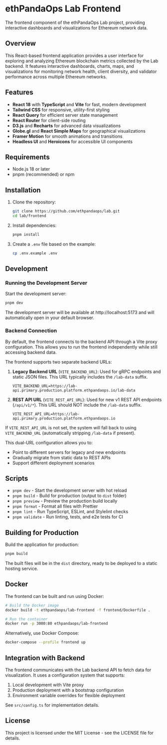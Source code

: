 # ethPandaOps Lab Frontend

The frontend component of the ethPandaOps Lab project, providing interactive dashboards and visualizations for Ethereum network data.

## Overview

This React-based frontend application provides a user interface for exploring and analyzing Ethereum blockchain metrics collected by the Lab backend. It features interactive dashboards, charts, maps, and visualizations for monitoring network health, client diversity, and validator performance across multiple Ethereum networks.

## Features

- **React 18** with **TypeScript** and **Vite** for fast, modern development
- **Tailwind CSS** for responsive, utility-first styling
- **React Query** for efficient server state management
- **React Router** for client-side routing
- **D3.js** and **Recharts** for advanced data visualizations
- **Globe.gl** and **React Simple Maps** for geographical visualizations
- **Framer Motion** for smooth animations and transitions
- **Headless UI** and **Heroicons** for accessible UI components

## Requirements

- Node.js 18 or later
- pnpm (recommended) or npm

## Installation

1. Clone the repository:

   ```bash
   git clone https://github.com/ethpandaops/lab.git
   cd lab/frontend
   ```

2. Install dependencies:

   ```bash
   pnpm install
   ```

3. Create a `.env` file based on the example:
   ```bash
   cp .env.example .env
   ```

## Development

### Running the Development Server

Start the development server:

```bash
pnpm dev
```

The development server will be available at http://localhost:5173 and will automatically open in your default browser.

### Backend Connection

By default, the frontend connects to the backend API through a Vite proxy configuration. This allows you to run the frontend independently while still accessing backend data.

The frontend supports two separate backend URLs:

1. **Legacy Backend URL** (`VITE_BACKEND_URL`): Used for gRPC endpoints and static JSON files. This URL typically includes the `/lab-data` suffix.

   ```
   VITE_BACKEND_URL=https://lab-api.primary.production.platform.ethpandaops.io/lab-data
   ```

2. **REST API URL** (`VITE_REST_API_URL`): Used for new v1 REST API endpoints (`/api/v1/*`). This URL should NOT include the `/lab-data` suffix.
   ```
   VITE_REST_API_URL=https://lab-api.primary.production.platform.ethpandaops.io
   ```

If `VITE_REST_API_URL` is not set, the system will fall back to using `VITE_BACKEND_URL` (automatically stripping `/lab-data` if present).

This dual-URL configuration allows you to:

- Point to different servers for legacy and new endpoints
- Gradually migrate from static data to REST APIs
- Support different deployment scenarios

## Scripts

- `pnpm dev` - Start the development server with hot reload
- `pnpm build` - Build for production (output to `dist` folder)
- `pnpm preview` - Preview the production build locally
- `pnpm format` - Format all files with Prettier
- `pnpm lint` - Run TypeScript, ESLint, and Stylelint checks
- `pnpm validate` - Run linting, tests, and e2e tests for CI

## Building for Production

Build the application for production:

```bash
pnpm build
```

The built files will be in the `dist` directory, ready to be deployed to a static hosting service.

## Docker

The frontend can be built and run using Docker:

```bash
# Build the Docker image
docker build -t ethpandaops/lab-frontend -f frontend/Dockerfile .

# Run the container
docker run -p 3000:80 ethpandaops/lab-frontend
```

Alternatively, use Docker Compose:

```bash
docker-compose --profile frontend up
```

## Integration with Backend

The frontend communicates with the Lab backend API to fetch data for visualization. It uses a configuration system that supports:

1. Local development with Vite proxy
2. Production deployment with a bootstrap configuration
3. Environment variable overrides for flexible deployment

See `src/config.ts` for implementation details.

## License

This project is licensed under the MIT License - see the LICENSE file for details.
